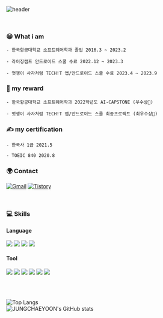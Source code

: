 ![header](https://capsule-render.vercel.app/api?type=rect&color=gradient&fontColor=ffffff&text=늦었다고%20생각할%20때가%20아직%20한발%20남았다&fontSize=40&animation=fadeIn&fontAlignY=55)


<br/>

### 😁 What i am

    - 한국항공대학교 소프트웨어학과 졸업 2016.3 ~ 2023.2
    
    - 라이징캠프 안드로이드 스쿨 수료 2022.12 ~ 2023.3

    - 멋쟁이 사자처럼 TECH!T 앱/안드로이드 스쿨 수료 2023.4 ~ 2023.9

### 🥇 my reward

    - 한국항공대학교 소프트웨어학과 2022학년도 AI-CAPSTONE (우수상🥈)

    - 멋쟁이 사자처럼 TECH!T 앱/안드로이드 스쿨 최종프로젝트 (최우수상🥇)

### ✍ my certification

    - 한국사 1급 2021.5

    - TOEIC 840 2020.8



### 🌍 Contact 
[![Gmail](https://img.shields.io/badge/Gmail-d14836?style=for-the-badge&logo=Gmail&logoColor=white&link=mailto:bada7144@gmail.com)](mailto:dornsms888@gmail.com)
[![Tistory](https://img.shields.io/badge/Tistory-ff7200.svg?&style=for-the-badge&logo=Tistory&logoColor=white)](https://jungchaeyoon.tistory.com/)

<br/>

### 💻 Skills

#### Language
<img src="https://img.shields.io/badge/JAVA-007396?style=for-the-badge&logo=Java&logoColor=white"> <img src="https://img.shields.io/badge/Kotlin-7F52FF?style=for-the-badge&logo=Kotlin&logoColor=white">
<img src="https://img.shields.io/badge/Python-3776AB?style=for-the-badge&logo=Python&logoColor=white"> <img src="https://img.shields.io/badge/Android-3DDC84?style=for-the-badge&logo=Android&logoColor=white">

#### Tool

<img src="https://img.shields.io/badge/androidstudio-3DDC84?style=for-the-badge&logo=androidstudio&logoColor=white"> <img src="https://img.shields.io/badge/git-F05032?style=for-the-badge&logo=git&logoColor=white"> <img src="https://img.shields.io/badge/firebase-FFCA28?style=for-the-badge&logo=firebase&logoColor=white"> <img src="https://img.shields.io/badge/Eclipse-2C2255?style=for-the-badge&logo=Eclipse%20IDE&logoColor=white"> <img src="https://img.shields.io/badge/github-181717?style=for-the-badge&logo=github&logoColor=white"> <img src="https://img.shields.io/badge/VSCode-007ACC?style=for-the-badge&logo=VisualStudioCode&logoColor=white">


<br/>
<br/>

![Top Langs](https://github-readme-stats.vercel.app/api/top-langs/?username=JUNGCHAEYOON&layout=compact&theme=tokyonight&langs_count=5&hide=aidl)  
![JUNGCHAEYOON's GitHub stats](https://github-readme-stats.vercel.app/api?username=JUNGCHAEYOON&show_icons=true&theme=tokyonight)


